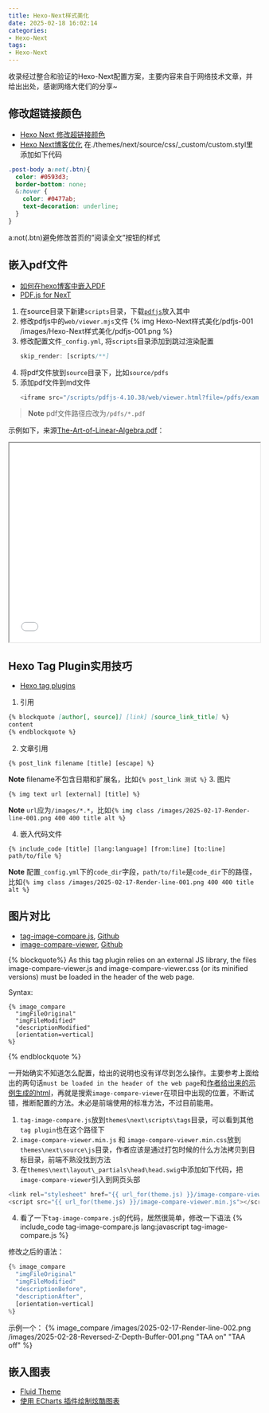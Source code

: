 ```yaml
---
title: Hexo-Next样式美化
date: 2025-02-18 16:02:14
categories:
- Hexo-Next
tags: 
- Hexo-Next
---
```


收录经过整合和验证的Hexo-Next配置方案，主要内容来自于网络技术文章，并给出出处，感谢网络大佬们的分享~

## 修改超链接颜色
- [Hexo Next 修改超链接颜色](https://blackchy.com/2019/09/30/2019-09-30-Hexo-Next-Link-Color/)
- [Hexo Next博客优化](https://maoao530.github.io/2017/01/25/hexo-blog-seo/)
在./themes/next/source/css/_custom/custom.styl里添加如下代码
``` css
.post-body a:not(.btn){
  color: #0593d3;
  border-bottom: none;
  &:hover {
    color: #0477ab;
    text-decoration: underline;
  }
}
```
a:not(.btn)避免修改首页的”阅读全文”按钮的样式

## 嵌入pdf文件
- [如何在hexo博客中嵌入PDF](https://yuzhang.net/2023/11/07/如何在hexo博客中嵌入PDF/)
- [PDF.js for NexT](https://github.com/next-theme/theme-next-pdf)

1. 在source目录下新建`scripts`目录，下载[`pdfjs`](https://mozilla.github.io/pdf.js/getting_started/#download)放入其中
2. 修改pdfjs中的`web/viewer.mjs`文件
    <!-- ![Hexo-Next样式美化/pdfjs-001](../images/Hexo-Next样式美化/pdfjs-001.png) -->
    {% img Hexo-Next样式美化/pdfjs-001 /images/Hexo-Next样式美化/pdfjs-001.png %}
3. 修改配置文件`_config.yml`, 将`scripts`目录添加到跳过渲染配置
   ``` javascript
   skip_render: [scripts/**]
   ```
4. 将pdf文件放到`source`目录下，比如`source/pdfs`
5. 添加pdf文件到md文件
   ``` js
   <iframe src="/scripts/pdfjs-4.10.38/web/viewer.html?file=/pdfs/example.pdf" style='width:100%;height:800px'></iframe>
   ```
> **Note** pdf文件路径应改为`/pdfs/*.pdf`

示例如下，来源[The-Art-of-Linear-Algebra.pdf](https://github.com/kenjihiranabe/The-Art-of-Linear-Algebra/blob/main/The-Art-of-Linear-Algebra.pdf)：
<iframe src="/scripts/pdfjs-4.10.38/web/viewer.html?file=/pdfs/The-Art-of-Linear-Algebra.pdf" style='width:100%;height:400px'></iframe>


## Hexo Tag Plugin实用技巧
- [Hexo tag plugins](https://hexo.io/docs/tag-plugins)
1. 引用
``` md
{% blockquote [author[, source]] [link] [source_link_title] %}
content
{% endblockquote %}
```
2. 文章引用
```
{% post_link filename [title] [escape] %}
```
**Note** filename不包含日期和扩展名，比如`{% post_link 测试 %}`
3. 图片
```
{% img text url [external] [title] %}
```
**Note** `url`应为`/images/*.*`，比如`{% img class /images/2025-02-17-Render-line-001.png 400 400 title alt %}`

4. 嵌入代码文件
```
{% include_code [title] [lang:language] [from:line] [to:line] path/to/file %}
```
**Note** 配置`_config.yml`下的`code_dir`字段，`path/to/file`是`code_dir`下的路径，比如`{% img class /images/2025-02-17-Render-line-001.png 400 400 title alt %}`

## 图片对比
- [tag-image-compare.js](https://github.com/kristofzerbe/hexo-tag-plugins/tree/main?tab=readme-ov-file#image-compare), [Github](https://github.com/kristofzerbe/hexo-tag-plugins/blob/main/tag-image-compare.js)
- [image-compare-viewer](https://image-compare-viewer.netlify.app/), [Github](https://github.com/kylewetton/image-compare-viewer)

{% blockquote%}
As this tag plugin relies on an external JS library, the files image-compare-viewer.js and image-compare-viewer.css (or its minified versions) must be loaded in the header of the web page.

Syntax:
```
{% image_compare 
  "imgFileOriginal" 
  "imgFileModified" 
  "descriptionModified" 
  [orientation=vertical] 
%}
```
{% endblockquote %}

一开始确实不知道怎么配置，给出的说明也没有详尽到怎么操作。主要参考上面给出的两句话`must be loaded in the header of the web page`和[作者给出来的示例生成的html](https://github.com/kristofzerbe/kiko.io/blob/gh-pages/post/Hexo-Tag-Plugin-Collection/index.html#L123)，再就是搜索`image-compare-viewer`在项目中出现的位置，不断试错，推断配置的方法。未必是前端使用的标准方法，不过目前能用。

1. `tag-image-compare.js`放到`themes\next\scripts\tags`目录，可以看到其他`tag plugin`也在这个路径下
2. `image-compare-viewer.min.js` 和 `image-compare-viewer.min.css`放到`themes\next\source\js`目录，作者应该是通过打包时候的什么方法拷贝到目标目录，前端不熟没找到方法
3. 在`themes\next\layout\_partials\head\head.swig`中添加如下代码，把`image-compare-viewer`引入到网页头部
``` js
<link rel="stylesheet" href="{{ url_for(theme.js) }}/image-compare-viewer.min.css">
<script src="{{ url_for(theme.js) }}/image-compare-viewer.min.js"></script>
```
4. 看了一下`tag-image-compare.js`的代码，居然很简单，修改一下语法
{% include_code tag-image-compare.js lang:javascript tag-image-compare.js %}

修改之后的语法：
``` js
{% image_compare 
  "imgFileOriginal" 
  "imgFileModified" 
  "descriptionBefore",
  "descriptionAfter",
  [orientation=vertical] 
%}
```

示例一个：
{% image_compare 
  /images/2025-02-17-Render-line-002.png
  /images/2025-02-28-Reversed-Z-Depth-Buffer-001.png
  "TAA on"
  "TAA off"
%}


## 嵌入图表
- [Fluid Theme](https://github.com/fluid-dev/hexo-theme-fluid)
- [使用 ECharts 插件绘制炫酷图表](https://hexo.fluid-dev.com/posts/hexo-echarts/)

